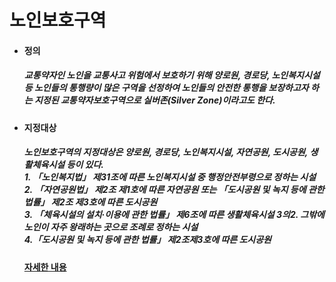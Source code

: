 # 노인보호구역
<ul>
  <li>
    <h4>정의</h4>
  </li>
    <h5>
      교통약자인 노인을 교통사고 위험에서 보호하기 위해 양로원, 경로당, 노인복지시설 등 
      노인들의 통행량이 많은 구역을 선정하여 노인들의 안전한 통행을 보장하고자 하는 
      지정된 교통약자보호구역으로 실버존(Silver Zone)이라고도 한다.
    </h5>
  <li>
    <h4>지정대상</h4>
  </li>
      <h5>
        노인보호구역의 지정대상은 양로원, 경로당, 노인복지시설, 자연공원, 도시공원, 생활체육시설 등이 있다.
        <br>
          1. 「노인복지법」 제31조에 따른 노인복지시설 중 행정안전부령으로 정하는 시설
        <br>
          2. 「자연공원법」 제2조 제1호에 따른 자연공원 또는 「도시공원 및 녹지 등에 관한 법률」 제2조 제3호에 따른 도시공원
        <br>
          3. 「체육시설의 설치·이용에 관한 법률」 제6조에 따른 생활체육시설
          3의2. 그밖에 노인이 자주 왕래하는 곳으로 조례로 정하는 시설
        <br>
          4.「도시공원 및 녹지 등에 관한 법률」 제2조제3호에 따른 도시공원
      </h5>

  <h4>
    <a href= "https://www.law.go.kr/%EB%B2%95%EB%A0%B9/%EC%96%B4%EB%A6%B0%EC%9D%B4%E3%86%8D%EB%85%B8%EC%9D%B8%EB%B0%8F%EC%9E%A5%EC%95%A0%EC%9D%B8%EB%B3%B4%ED%98%B8%EA%B5%AC%EC%97%AD%EC%9D%98%EC%A7%80%EC%A0%95%EB%B0%8F%EA%B4%80%EB%A6%AC%EC%97%90%EA%B4%80%ED%95%9C%EA%B7%9C%EC%B9%99/(00174,20200325)"
    </a>자세한 내용</h4>
